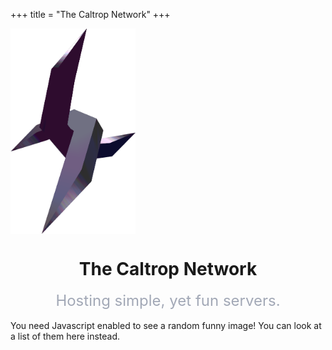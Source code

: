 +++
title = "The Caltrop Network"
+++
<script defer src="funny.js"></script>
<img align="center" src="Caltrop_tfc.png#transparent#no-hover" width="200" alt="Caltrop Network logo, a caltrop grenade from TFC">
<h1 align="center">The Caltrop Network</h1>
<div align="center" style="font-size: 1.5rem;color: #a2a8b6;">
Hosting simple, yet fun servers.
</div>
<br>
<noscript>You need Javascript enabled to see a random funny image! You can look at a list of them here instead.</noscript>
<div id=imageContainer></div>